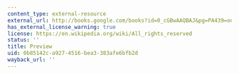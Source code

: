 ```yaml
---
content_type: external-resource
external_url: http://books.google.com/books?id=0_cGBwAAQBAJ&pg=PA439=onepage
has_external_license_warning: true
license: https://en.wikipedia.org/wiki/All_rights_reserved
status: ''
title: Preview
uid: 0b85142c-a927-4516-bea3-383afe6bfb2d
wayback_url: ''
---
```


